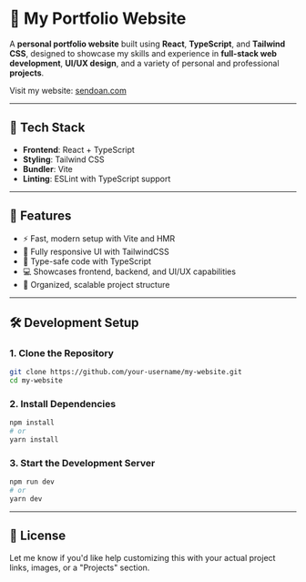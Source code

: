 # 📌 My Portfolio Website

A **personal portfolio website** built using **React**, **TypeScript**, and **Tailwind CSS**, designed to showcase my skills and experience in **full-stack web development**, **UI/UX design**, and a variety of personal and professional **projects**.

Visit my website: [sendoan.com](https://sendoan.com/)

---

## 🔧 Tech Stack

- **Frontend**: React + TypeScript
- **Styling**: Tailwind CSS
- **Bundler**: Vite
- **Linting**: ESLint with TypeScript support

---

## 🚀 Features

- ⚡ Fast, modern setup with Vite and HMR
- 🎨 Fully responsive UI with TailwindCSS
- 🧠 Type-safe code with TypeScript
- 💻 Showcases frontend, backend, and UI/UX capabilities
- 📁 Organized, scalable project structure

---

## 🛠 Development Setup

### 1. Clone the Repository

```bash
git clone https://github.com/your-username/my-website.git
cd my-website
```

### 2. Install Dependencies

```bash
npm install
# or
yarn install
```

### 3. Start the Development Server

```bash
npm run dev
# or
yarn dev
```

---

## 📄 License

Let me know if you'd like help customizing this with your actual project links, images, or a "Projects" section.
